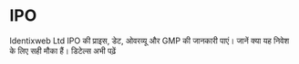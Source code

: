 # IPO
Identixweb Ltd IPO की प्राइस, डेट, ओवरव्यू और GMP की जानकारी पाएं। जानें क्या यह निवेश के लिए सही मौका हैं। डिटेल्स अभी पढ़ें
